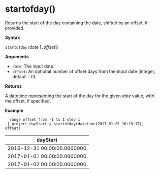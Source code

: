 # startofday()

Returns the start of the day containing the date, shifted by an offset, if provided.

**Syntax**

`startofday(`*date* [`,`*offset*]`)`

**Arguments**

* `date`: The input date.
* `offset`: An optional number of offset days from the input date (integer, default - 0). 

**Returns**

A datetime representing the start of the day for the given *date* value, with the offset, if specified.

**Example**

```
  range offset from -1 to 1 step 1
 | project dayStart = startofday(datetime(2017-01-01 10:10:17), offset) 
```

|dayStart|
|---|
|2016-12-31 00:00:00.0000000|
|2017-01-01 00:00:00.0000000|
|2017-01-02 00:00:00.0000000|
